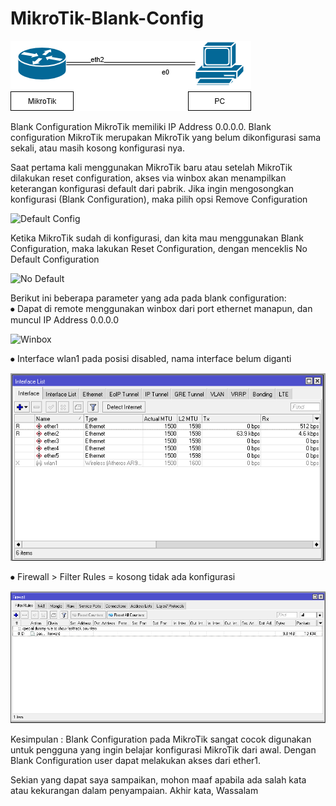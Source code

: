 # MikroTik-Blank-Config

 ![topo](topo.png)

Blank Configuration MikroTik memiliki IP Address 0.0.0.0. Blank configuration MikroTik merupakan MikroTik yang belum dikonfigurasi sama sekali, atau masih kosong konfigurasi nya.

Saat pertama kali menggunakan MikroTik baru atau setelah MikroTik dilakukan reset configuration,  akses via winbox akan menampilkan keterangan konfigurasi default dari pabrik. Jika ingin mengosongkan konfigurasi (Blank Configuration), maka pilih opsi Remove Configuration

![Default Config](Default%20Config.jpeg) 

Ketika MikroTik sudah di konfigurasi, dan kita mau menggunakan Blank Configuration, maka lakukan Reset Configuration, dengan menceklis No Default Configuration
 
![No Default](Noo%20Default.png)

Berikut ini beberapa parameter yang ada pada blank configuration:\
⦁	Dapat di remote menggunakan winbox dari port ethernet manapun, dan muncul IP Address 0.0.0.0

 ![Winbox](Winbox.png)

⦁	 Interface wlan1 pada posisi disabled, nama interface belum diganti  

![Interface](Interface.png)

⦁	Firewall > Filter Rules = kosong tidak ada konfigurasi 

![Firewall](Firewall.png)

Kesimpulan : 
Blank Configuration pada MikroTik sangat cocok digunakan untuk pengguna yang ingin belajar konfigurasi MikroTik dari awal. Dengan Blank Configuration user dapat melakukan akses dari ether1.

Sekian yang dapat saya sampaikan, mohon maaf apabila ada salah kata atau kekurangan dalam penyampaian. Akhir kata, Wassalam
